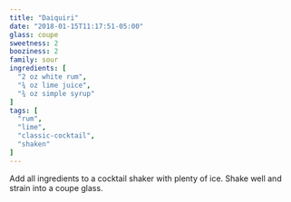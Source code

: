 ```yaml
---
title: "Daiquiri"
date: "2018-01-15T11:17:51-05:00"
glass: coupe
sweetness: 2
booziness: 2
family: sour
ingredients: [
  "2 oz white rum",
  "¾ oz lime juice",
  "¾ oz simple syrup"
]
tags: [
  "rum",
  "lime",
  "classic-cocktail",
  "shaken"
]
---
```

Add all ingredients to a cocktail shaker with plenty of ice. Shake well and strain into a coupe glass.
